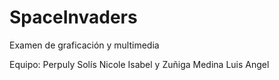 # SpaceInvaders
Examen de graficación y multimedia

Equipo: 
  Perpuly Solís Nicole Isabel y Zuñiga Medina Luis Angel
